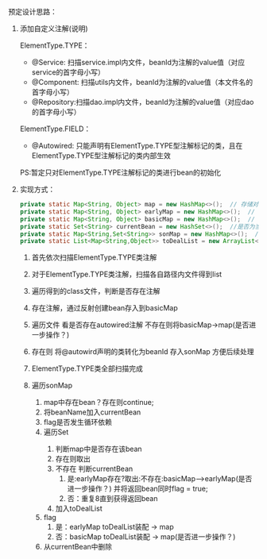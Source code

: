 预定设计思路：

1. 添加自定义注解(说明)

   ElementType.TYPE：

   	- @Service: 扫描service.impl内文件，beanId为注解的value值（对应service的首字母小写）
   	- @Component: 扫描utils内文件，beanId为注解的value值（本文件名的首字母小写）
   	- @Repository:扫描dao.impl内文件，beanId为注解的value值（对应dao的首字母小写）

   ElementType.FIELD：

   	- @Autowired: 只能声明有ElementType.TYPE型注解标记的类，且在ElementType.TYPE型注解标记的类内部生效

   PS:暂定只对ElementType.TYPE注解标记的类进行bean的初始化

2. 实现方式：

   ```java
   private static Map<String, Object> map = new HashMap<>();  // 存储对象  一级缓存
   private static Map<String, Object> earlyMap = new HashMap<>();  // 存储对象  二级缓存
   private static Map<String, Object> basicMap = new HashMap<>();  // 存储对象  三级缓存
   private static Set<String> currentBean = new HashSet<>();  //是否为当前正创建
   private static Map<String,Set<String>> sonMap = new HashMap<>();  //autowired对应Bean
   private static List<Map<String,Object>> toDealList = new ArrayList<>(); 
   ```

   1. 首先依次扫描ElementType.TYPE类注解

   2. 对于ElementType.TYPE类注解，扫描各自路径内文件得到list<Class>

   3. 遍历得到的class文件，判断是否存在注解

   4. 存在注解，通过反射创建bean存入到basicMap

   5. 遍历文件 看是否存在autowired注解 不存在则将basicMap->map(是否进一步操作？)

   6. 存在则 将@autowird声明的类转化为beanId 存入sonMap  方便后续处理

   7. ElementType.TYPE类全部扫描完成

   8. 遍历sonMap

      1. map中存在bean？存在则continue;
      2. 将beanName加入currentBean
      3. flag是否发生循环依赖
      4. 遍历Set<String>
         1. 判断map中是否存在该bean
         2. 存在则取出
         3. 不存在 判断currentBean
            1. 是:earlyMap存在?取出:不存在:basicMap-->earlyMap(是否进一步操作？) 并将返回bean同时flag = true;
            2. 否：重复8直到获得返回bean
         4. 加入toDealList
      5. flag
         1. 是：earlyMap  toDealList装配 -> map
         2. 否：basicMap  toDealList装配 -> map(是否进一步操作？) 
      6. 从currentBean中删除

      

      

      

      

   

   